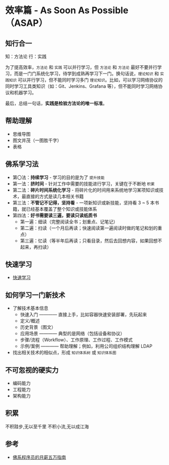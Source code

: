 # 效率篇 - As Soon As Possible（ASAP）

## 知行合一

知：方法论
行：实践

为了提高效率，`方法论` 和 `实践` 可以并行学习，但 `方法论` 和 `方法论` 最好不要并行学习，而是一门门系统化学习，待学到成熟再学习下一门。换句话说，`理论知识` 和 `实践知识` 可以并行学习，但不能同时学习多门 `理论知识`。比如，可以学习网络协议的同时学习工具类知识（如：Git、Jenkins、Grafana 等），但不能同时学习网络协议和机器学习。

最后，总结一句话，**实践是检验方法论的唯一标准**。

## 帮助理解

* 思维导图
* 图文并茂（一图胜千字）
* 表格

## 佛系学习法

* 第〇法：**持续学习** - 学习的目的是为了 `提升技能`
* 第一法：**挤时间** - 针对工作中需要的技能进行学习，关键在于不断地 `积累`
* 第二法：**碎片时间系统化学习** - 将碎片化的时间用来系统地学习某项知识或技术，最直接的方式是读几本相关书籍
* 第三法：**不管记不记得，坚持看** - 一项新知识或新技能，坚持看 3 ~ 5 本书籍，就已经基本覆盖了整个知识或技能体系
* 第四法：**好书需要读三遍，要读只读纸质书**
  * 第一遍：细读（完整阅读全书；划重点、记笔记）
  * 第二遍：扫读（一个月后再读；快速阅读第一遍阅读时做的笔记和划的重点）
  * 第三遍：忆读（等半年后再读；只看目录，然后去回想内容，如果回想不起来，再扫读）

## 快速学习

* [快速学习](https://www.coursera.org/learn/kuaisu-xuexi)

## 如何学习一门新技术

* 了解技术基本信息
  * 快速入门 ———— 直接上手，比如容器快速安装部署，先玩起来
  * 定义/概述
  * 历史背景（图文）
  * 应用场景 ———— 典型的是网络（包括设备和协议）
  * 步骤/流程（Workflow）、工作原理、工作过程、工作模式
  * 示例/案例 ———— 帮助理解；例如，利用公司组织结构理解 LDAP
* 找出相关技术的相似点，形成 `知识体系树` 或 `知识体系图`

## 不可忽视的硬实力

* 编码能力
* 工程能力
* 架构能力

## 积累

不积跬步,无以至千里
不积小流,无以成江海

## 参考

* [佛系程序员的月薪五万指南](https://zhuanlan.zhihu.com/p/35557474)